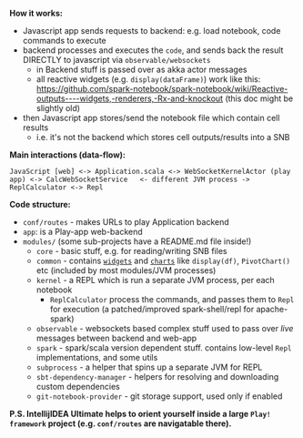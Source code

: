 
**How it works:**

   - Javascript app sends requests to backend: e.g. load notebook, code commands to execute
   - backend processes and executes the `code`, and sends back the result DIRECTLY to javascript via `observable/websockets`
      * in Backend stuff is passed over as akka actor messages
      * all reactive widgets (e.g. `display(dataFrame)`) work like this: https://github.com/spark-notebook/spark-notebook/wiki/Reactive-outputs----widgets,-renderers,-Rx-and-knockout (this doc might be slightly old)
   - then Javascript app stores/send the notebook file which contain cell results
     * i.e. it's not the backend which stores cell outputs/results into a SNB

**Main interactions (data-flow):**
```
JavaScript [web] <-> Application.scala <-> WebSocketKernelActor (play app) <-> CalcWebSocketService   <- different JVM process -> ReplCalculator <-> Repl
```


**Code structure:**
- `conf/routes` - makes URLs to play Application backend
- `app`: is a Play-app web-backend
- `modules/`  (some sub-projects have a README.md file inside!)
  * `core` -  basic stuff, e.g. for reading/writing SNB files
  * `common` - contains [`widgets`](./modules/common/src/main/scala/notebook/front/widgets) and [`charts`](./modules/common/src/main/scala/notebook/front/widgets/charts) like `display(df)`, `PivotChart()` etc (included by most modules/JVM processes)
  * `kernel` - a REPL which is run a separate JVM process, per each notebook
    * `ReplCalculator` process the commands, and passes them to `Repl` for execution (a patched/improved spark-shell/repl for apache-spark)
  * `observable` - websockets based complex stuff used to pass over *live* messages between backend and web-app
  * `spark` - spark/scala version dependent stuff. contains low-level `Repl` implementations, and some utils
  * `subprocess` - a helper that spins up a separate JVM for REPL
  * `sbt-dependency-manager` - helpers for resolving and downloading custom dependencies
  * `git-notebook-provider`  - git storage support, used only if enabled

**P.S. IntellijIDEA Ultimate helps to orient yourself inside a large `Play! framework` project (e.g. `conf/routes` are navigatable there).**
